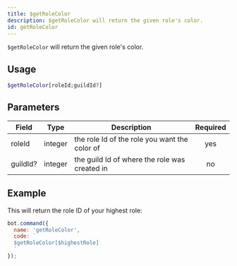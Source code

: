 ```yaml
---
title: $getRoleColor 
description: $getRoleColor will return the given role's color.
id: getRoleColor
---
```


`$getRoleColor` will return the given role's color.

## Usage

```php
$getRoleColor[roleId;guildId?]
```

## Parameters 


| Field    | Type    | Description                                   | Required |
| -------- | ------- | --------------------------------------------- | :------: |
| roleId   | integer | the role Id of the role you want the color of |   yes    |
| guildId? | integer | the guild Id of where the role was created in |    no    |


## Example

This will return the role ID of your highest role:

```javascript
bot.command({
  name: 'getRoleColor',
  code: `
  $getRoleColor[$highestRole]
  `
});
```